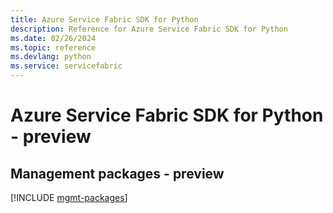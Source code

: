```yaml
---
title: Azure Service Fabric SDK for Python
description: Reference for Azure Service Fabric SDK for Python
ms.date: 02/26/2024
ms.topic: reference
ms.devlang: python
ms.service: servicefabric
---
```

# Azure Service Fabric SDK for Python - preview

## Management packages - preview
[!INCLUDE [mgmt-packages](service-fabric-mgmt-index.md)]